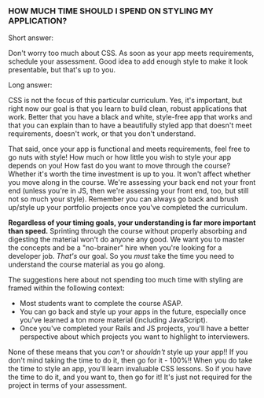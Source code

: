 ### HOW MUCH TIME SHOULD I SPEND ON STYLING MY APPLICATION?

Short answer:

Don't worry too much about CSS.  As soon as your app meets requirements, schedule your assessment.  Good idea to add enough style to make it look presentable, but that's up to you.

Long answer:

CSS is not the focus of this particular curriculum.  Yes, it's important, but right now our goal is that you learn to build clean, robust applications that work.  Better that you have a black and white, style-free app that works and that you can explain than to have a beautifully styled app that doesn't meet requirements, doesn't work, or that you don't understand.

That said, once your app is functional and meets requirements, feel free to go nuts with style!  How much or how little you wish to style your app depends on you!  How fast do you want to move through the course?  Whether it's worth the time investment is up to you.  It won't affect whether you move along in the course.  We're assessing your back end not your front end (unless you're in JS, then we're assessing your front end, too, but still not so much your style).  Remember you can always go back and brush up/style up your portfolio projects once you've completed the curriculum.

**Regardless of your timing goals, your understanding is far more important than speed.**  Sprinting through the course without properly absorbing and digesting the material won't do anyone any good.  We want you to master the concepts and be a "no-brainer" hire when you're looking for a developer job.  _That's_ our goal.  So you _must_ take the time you need to understand the course material as you go along.

The suggestions here about not spending too much time with styling are framed within the following context:

- Most students want to complete the course ASAP.
- You can go back and style up your apps in the future, especially once you've learned a ton more material (including JavaScript).
- Once you've completed your Rails and JS projects, you'll have a better perspective about which projects you want to highlight to interviewers.

None of these means that you _can't_ or _shouldn't_ style up your app!!  If you don't mind taking the time to do it, then go for it - 100%!!  When you do take the time to style an app, you'll learn invaluable CSS lessons.  So if you have the time to do it, and you want to, then go for it!  It's just not required for the project in terms of your assessment.
